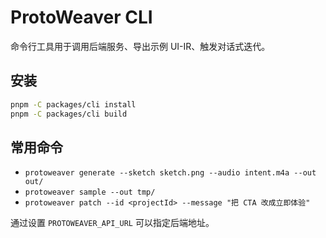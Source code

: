 # ProtoWeaver CLI

命令行工具用于调用后端服务、导出示例 UI-IR、触发对话式迭代。

## 安装

```bash
pnpm -C packages/cli install
pnpm -C packages/cli build
```

## 常用命令

- `protoweaver generate --sketch sketch.png --audio intent.m4a --out out/`
- `protoweaver sample --out tmp/`
- `protoweaver patch --id <projectId> --message "把 CTA 改成立即体验"`

通过设置 `PROTOWEAVER_API_URL` 可以指定后端地址。
